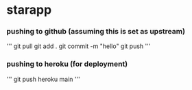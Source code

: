 # starapp

### pushing to github (assuming this is set as upstream)
'''
git pull
git add .
git commit -m "hello"
git push
'''

### pushing to heroku (for deployment)
'''
git push heroku main
'''